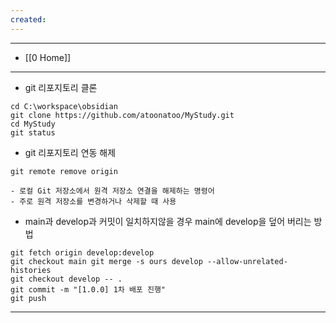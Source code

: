 ```yaml
---
created:
---
```

---
- [[0 Home]]
---

- git 리포지토리 클론 
```
cd C:\workspace\obsidian
git clone https://github.com/atoonatoo/MyStudy.git
cd MyStudy
git status
```

- git 리포지토리 연동 해제
```git
git remote remove origin

- 로컬 Git 저장소에서 원격 저장소 연결을 해제하는 명령어 
- 주로 원격 저장소를 변경하거나 삭제할 때 사용
```

- main과 develop과 커밋이 일치하지않을 경우 main에 develop을 덮어 버리는 방법
```git
git fetch origin develop:develop 
git checkout main git merge -s ours develop --allow-unrelated-histories 
git checkout develop -- . 
git commit -m "[1.0.0] 1차 배포 진행" 
git push
```

---